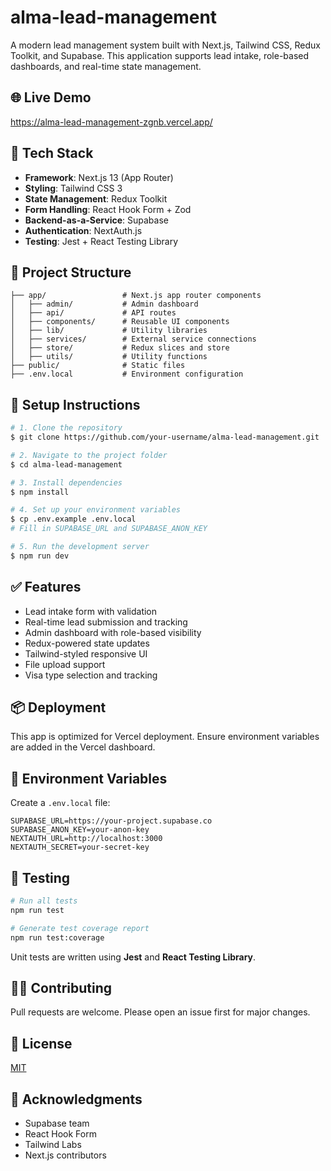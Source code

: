 # alma-lead-management

A modern lead management system built with Next.js, Tailwind CSS, Redux Toolkit, and Supabase. This application supports lead intake, role-based dashboards, and real-time state management.

## 🌐 Live Demo
https://alma-lead-management-zgnb.vercel.app/

## 🚀 Tech Stack
- **Framework**: Next.js 13 (App Router)
- **Styling**: Tailwind CSS 3
- **State Management**: Redux Toolkit
- **Form Handling**: React Hook Form + Zod
- **Backend-as-a-Service**: Supabase
- **Authentication**: NextAuth.js
- **Testing**: Jest + React Testing Library

## 📂 Project Structure
```
├── app/                 # Next.js app router components
│   ├── admin/           # Admin dashboard
│   ├── api/             # API routes
│   ├── components/      # Reusable UI components
│   ├── lib/             # Utility libraries
│   ├── services/        # External service connections
│   ├── store/           # Redux slices and store
│   ├── utils/           # Utility functions
├── public/              # Static files
├── .env.local           # Environment configuration
```

## 🔧 Setup Instructions
```bash
# 1. Clone the repository
$ git clone https://github.com/your-username/alma-lead-management.git

# 2. Navigate to the project folder
$ cd alma-lead-management

# 3. Install dependencies
$ npm install

# 4. Set up your environment variables
$ cp .env.example .env.local
# Fill in SUPABASE_URL and SUPABASE_ANON_KEY

# 5. Run the development server
$ npm run dev
```

## ✅ Features
- Lead intake form with validation
- Real-time lead submission and tracking
- Admin dashboard with role-based visibility
- Redux-powered state updates
- Tailwind-styled responsive UI
- File upload support
- Visa type selection and tracking

## 📦 Deployment
This app is optimized for Vercel deployment. Ensure environment variables are added in the Vercel dashboard.

## 🔐 Environment Variables
Create a `.env.local` file:
```
SUPABASE_URL=https://your-project.supabase.co
SUPABASE_ANON_KEY=your-anon-key
NEXTAUTH_URL=http://localhost:3000
NEXTAUTH_SECRET=your-secret-key
```

## 🧪 Testing
```bash
# Run all tests
npm run test

# Generate test coverage report
npm run test:coverage
```
Unit tests are written using **Jest** and **React Testing Library**.

## 🧑‍💻 Contributing
Pull requests are welcome. Please open an issue first for major changes.

## 📄 License
[MIT](LICENSE)

## 🙌 Acknowledgments
- Supabase team
- React Hook Form
- Tailwind Labs
- Next.js contributors 
